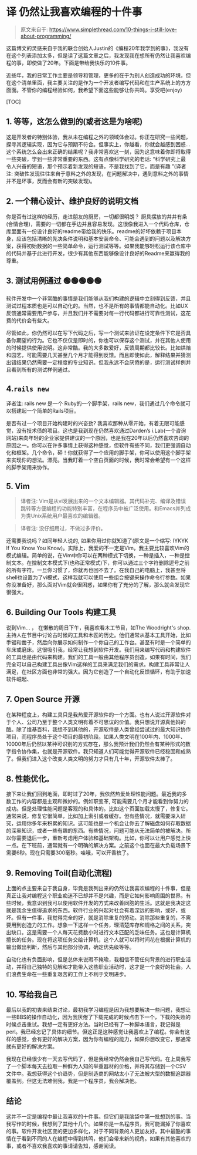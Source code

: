 

# 译 仍然让我喜欢编程的十件事

> 原文来自于: https://www.simplethread.com/10-things-i-still-love-about-programming/

这篇博文的灵感来自于我的联合创始人Justin的《编程20年我学到的事》，我没有在这个列表添加太多，但是读了这篇文章之后，我发现我在想所有仍然让我喜欢编程的事，即使做了20年。下面是带给我快乐的10件事。

近些年，我的日常工作主要是领导和管理，更多的在于为别人创造成功的环境，但在这个清单里面，我主要关注的是作为一个开发者编写代码和在生产系统上的方方面面。不管你的编程经验如何，我希望下面这些能够让你共鸣。享受吧(enjoy)

[TOC]

## 1. 等等，这怎么做到的(或者这是为啥呢)

这是开发者的特别体验，我从未在编程之外的领域体会过。你正在研究一些问题，探寻其逻辑实现，因为它与预期不符合。但事实上，你越看，你就会越感到困惑...这个系统怎么会出来正确的结果呢？我非常喜欢这一刻，因为这意味着你即将取得一些突破，学到一些非常重要的东西。这有点像科学研究的老话: “科学研究上最令人兴奋的短语，那个预示着新发现的短语，不是我找到了它，而是有趣 ”(译者注: 突破性发现往往来自于意料之外的发现，在问题解决中，遇到意料之外的事情并不是坏事，反而会有新的突破发现)。

## 2.  一个精心设计、维护良好的说明文档

你是否有过这样的经历，走进朋友的厨房，一切都很明朗？ 厨具摆放的井井有条(合情合理)，需要的一切都在手边并且容易发现。这很像我进入一个代码仓库，仓库里面有一份设计良好的readme带给我的快乐。readme的好坏依赖于项目本身，应该包括清晰的先决条件说明和基本安装命令、可能会遇到的问题以及解决方案，获得初始数据的一些简单命令，运行测试等等。如果我能够轻松运行该仓库中的代码并基于此进行开发，很少有其他东西能够像设计良好的Readme来赢得我的尊重。

## 3.  测试用例通过 🟢🟢🟢🟢🟢

软件开发中一个非常酷的事情是我们能够从我们构建的逻辑中立刻得到反馈，并且测试过程本质也是可以自动化的。当然，也不是所有的事情都能自动化。比如UX反馈通常需要用户参与，并且我们并不需要对每一行代码都进行可靠性测试，这花费的代价会有些大。

尽管如此，你仍然可以在写下代码之后，写一个测试来验证在设定条件下它是否具备你期望的行为。它也不仅仅是即时的，你也可以保存这个测试，并在其他人使用的时候提供使用说明。这非常酷。我的大多数爱好，反馈周期都比较长。比如烘焙和园艺，可能需要几天甚至几个月才能得到反馈。而且即使如此，解释结果并猜测出错结果仍然需要一定程度的专业知识。但我永远不会厌倦的是，运行测试样例并且看到所有的测试样例通过。

## 4.`rails new`

译者注: rails new 是一个 Ruby的一个脚手架，rails new，我们通过几个命令就可以搭建起一个简单的Rails项目。

是否有过一个项目开始构建时的兴奋劲?   我喜欢那种从零开始，有着无限可能感觉，没有技术债的项目。这也是我到现在仍然喜欢通过Darden’s i.Lab(一个咨询网站)来向年轻的企业家提供建议的一个原因，也是我在20年以后仍然喜欢咨询的原因之一。你可以在许多事情上获得这种感觉，但软件有些不同，我们更强调自动化和框架。几个命令，砰！你就获得了一个应用的脚手架，你可以使用这个脚手架来实现你的想法。漂亮。当我盯着一个空白页面的时候，我时常会希望有一个这样的脚手架用来协作。

## 5. Vim

> 译者注:  Vim是从vi发展出来的一个文本编辑器。其代码补完、编译及错误跳转等方便编程的功能特别丰富，在程序员中被广泛使用。和Emacs并列成为类Unix系统用户最喜欢的编辑器。

> 译者注: 没仔细用过，不做过多评价。

还需要我说吗？如同年轻人说的, 如果你用过你就知道了(原文是一个缩写: IYKYK  If You Know You Know)。实际上，我爱的不一定是Vim，我主要比较喜欢Vim的模式编辑。简单的说，在Vim中你可以在两种模式下切换，一种是插入，一种是控制文本。在控制文本模式下(也称正常模式)下，你可以通过三个字符删除逗号之前的所有字符。一旦你习惯了，你就再也回不去了。在我自己的电脑上，我甚至将shell也设置为了vi模式，这样我就可以使用一些组合按键来操作命令行参数。如果你没准备好，那么面对Vim就会很困惑，如果你有了充分的了解，那么就会发现它很强大。

## 6. Building Our Tools 构建工具

说到Vim... ， 在懒散的周日下午，我喜欢看木工节目，如The Woodright's shop. 主持人在节目中讨论古时候的工具和木匠的历史。他们通常从基本工具开始，比如手锯和凿子，然后向你展示如何制作一个你自己的工作台。甚至有时是一个简单的车床或磨床。这很吸引我，经常让我想到软件开发。我们用来编写代码和构建软件的工具也是由代码来构建。我们的工具一般由其他程序员创造，如果有时间，我们完全可以自己构建工具出像Vim这样的工具来满足我们的需求。构建工具非常让人满足，在社区方面也非常的强大。因为它创造了一个自动化反馈循环，有助于加速软件崛起、

## 7. Open Source 开源

在某种程度上，构建工具只是我热爱开源软件的一个方面。也有人说过开源软件对于个人、公司乃至于整个人类文明有着不可思议的价值。我只想说开源真他妈的酷。除了维基百科，我想不到其他的，开源软件是人类曾经尝试过的最大知识协作项目，而程序员处于这个项目的最初阶段。如果人类文明在100年内、1000年、10000年后仍然以某种可识别的方式存在，那么我预计我们仍然会有某种形式的数字指令协作集，也就是开源软件。我只知道人们可能觉得开源软件已经稳固和成熟了。但我们进入这个改变人类文明的努力才只有几十年，开源软件太棒了。

## 8.  性能优化。

接下来让我们回到地面，即时过了20年，我依然热爱处理性能问题。最近我的多数工作的内容都是主观和微妙的。例如职变革, 可能需要几个月才能看到你努力的成功。但是处理性能问题是客观的和具体的。比如这个页面加载太慢了，修复它。通常来说，修复它很简单，比如加上索引或者缓存。但有些情况，就需要深入研究，运用你多年来积累的知识。这可能也是一个机会让你去了解磁盘如何存取数据的深奥知识，或者一些有趣的东西。有些情况，问题可能从无法简单的被解决。所以你需要退后一步，重新考虑用户体验和基础架构。比如，你可以让用户感觉上快一点。在下班前，通常就有一个明确的解决方案。之前这个也面在最大负载场景下需要6秒。现在只需要300毫秒。哇哦，可以开香槟了。

## 9.  Removing Toil(自动化流程)

上面的点主要来自于我自身，毕竟是我列出来的仍然让我喜欢编程的十件事，但是真正让我对编程这个职业痴迷不已却并不是兴趣，而是它如何影响周围的世界。有些时候，我意识到我可以使用软件开发的方式来改善同胞的生活。这就是我决定这就是我余生值得追求的东西。软件行业的兴起对社会有着深远的影响，或好，或坏。但有一件事，我觉得完全的好，就是消除重复的劳动。消除那些重复的，不需要用到创造力的工作。想象一下这样一个任务，理清楚库存和规格之间的关系，突出缺口。这是需要一个人每天花费数小时进行文本匹配的乏味任务。这也是计算机擅长的任务。现在将这项任务交给计算机，这个人就可以将时间花在根据计算机的输出做出判断，然后与其他部分协调，确定优先级等等。

自动化也有负面影响，但是总体来说瑕不掩瑜，我相信不管任何背景的进行职业活动，并将自己独特的见解和才能带入这些职业活动时，这才是一个良好的社会。人们浪费生命在一些重复艰苦的工作上不利于文明进步。

## 10. 写给我自己

最后以我的初衷来结束讨论，最初我学习编程是因为我想要解决一些问题，我想让一些BBS的操作自动化，因为我厌倦了下载完成的时候点击下一个，下载的失败的时候点击重试。我想一定有更好方法。当时已经有了一种脚本语言，我记得是perl。我已经忘记了具体的细节。但这正是这种感觉让我喜欢上了编程。你会有这样的感觉，会有更好的解决方案，因为你有编程的能力，如果你想改变它，那通常就有更好的解决方案。

我现在已经很少有一天去写代码了，但是我经常仍然会我自己写代码。在上周我写了一个脚本每天去拉取一种鲜为人知的举重器材的价格，并将其存储到一个CSV文件中。我想获得这个价趋势，但是制造商的网站太小了无法被大型的数据追踪器覆盖到。但这无法难倒我，我是一个程序员，我会解决他。

## 结论

这并不一定是编程中最让我喜欢的十件事。但它们是我脑袋中第一批想到的事。当我写作的时候，我想到了其他十几个。如果你是一名程序员，我可能漏掉了你喜欢的事。软件开发社区变的更加多样化，对于不同背景的人更加友好。其中最酷的事情在于看到不同的人在编程中得到共鸣，他们会带来新的视角。如果有其他喜欢的事，或者不喜欢我喜欢的事请请告知，感谢阅读。
